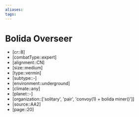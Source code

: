 ```yaml
---
aliases: 
tags: 
---
```


# Bolida Overseer

- [cr::8]
- [combatType::expert]
- [alignment::CN]
- [size::medium]
- [type::vermin]
- [subtype::-]
- [environment::underground]
- [climate::any]
- [planet::-]
- [organization::['solitary', 'pair', 'convoy(1) + bolida miner()']]
- [source::AA2]
- [page::20]

